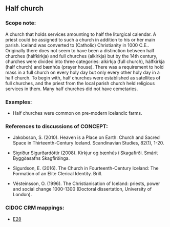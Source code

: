 ## Half church

###  Scope note:

A church that holds services amounting to half the liturgical calendar. A priest could be assigned to such a church in addition to his or her main parish. Iceland was converted to (Catholic) Christianity in 1000 C.E.. Originally there does not seem to have been a distinction between half churches (hálfkirkja) and full churches (alkirkja) but by the 14th century, churches were divided into three categories: alkirkja (full church), hálfkirkja (half church) and bænhús (prayer house). There was a requirement to hold mass in a full church on every holy day but only every other holy day in a half church. To begin with, half churches were established as satellites of full churches, and the priest from the local parish church held religious services in them. Many half churches did not have cemetaries.    

### Examples:

* Half churches were common on pre-modern Icelandic farms.

### References to discussions of CONCEPT:

* Jakobsson, S. (2010). Heaven is a Place on Earth: Church and Sacred Space in Thirteenth-Century Iceland. Scandinavian Studies, 82(1), 1-20.

* Sigríður Sigurðardóttir (2008). Kirkjur og bænhús í Skagafirði. Smárit Byggðasafns Skagfirðinga.

* Sigurdson, E. (2016). The Church in Fourteenth-Century Iceland: The Formation of an Elite Clerical Identity. Brill.

* Vésteinsson, O. (1996). The Christianisation of Iceland: priests, power and social change 1000-1300 (Doctoral dissertation, University of London).


### CIDOC CRM mappings:

* [E28](http://www.cidoc-crm.org/entity/e28-conceptual-object/version-6.2)
